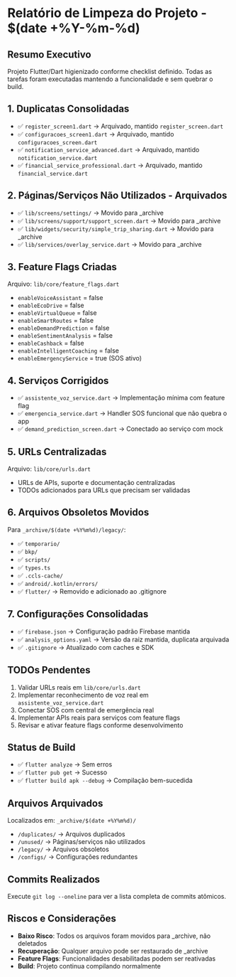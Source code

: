 
# Relatório de Limpeza do Projeto - $(date +%Y-%m-%d)

## Resumo Executivo
Projeto Flutter/Dart higienizado conforme checklist definido. Todas as tarefas foram executadas mantendo a funcionalidade e sem quebrar o build.

## 1. Duplicatas Consolidadas
- ✅ `register_screen1.dart` → Arquivado, mantido `register_screen.dart`
- ✅ `configuracoes_screen1.dart` → Arquivado, mantido `configuracoes_screen.dart`
- ✅ `notification_service_advanced.dart` → Arquivado, mantido `notification_service.dart`
- ✅ `financial_service_professional.dart` → Arquivado, mantido `financial_service.dart`

## 2. Páginas/Serviços Não Utilizados - Arquivados
- ✅ `lib/screens/settings/` → Movido para _archive
- ✅ `lib/screens/support/support_screen.dart` → Movido para _archive
- ✅ `lib/widgets/security/simple_trip_sharing.dart` → Movido para _archive
- ✅ `lib/services/overlay_service.dart` → Movido para _archive

## 3. Feature Flags Criadas
Arquivo: `lib/core/feature_flags.dart`
- `enableVoiceAssistant` = false
- `enableEcoDrive` = false
- `enableVirtualQueue` = false
- `enableSmartRoutes` = false
- `enableDemandPrediction` = false
- `enableSentimentAnalysis` = false
- `enableCashback` = false
- `enableIntelligentCoaching` = false
- `enableEmergencyService` = true (SOS ativo)

## 4. Serviços Corrigidos
- ✅ `assistente_voz_service.dart` → Implementação mínima com feature flag
- ✅ `emergencia_service.dart` → Handler SOS funcional que não quebra o app
- ✅ `demand_prediction_screen.dart` → Conectado ao serviço com mock

## 5. URLs Centralizadas
Arquivo: `lib/core/urls.dart`
- URLs de APIs, suporte e documentação centralizadas
- TODOs adicionados para URLs que precisam ser validadas

## 6. Arquivos Obsoletos Movidos
Para `_archive/$(date +%Y%m%d)/legacy/`:
- ✅ `temporario/`
- ✅ `bkp/`
- ✅ `scripts/`
- ✅ `types.ts`
- ✅ `.ccls-cache/`
- ✅ `android/.kotlin/errors/`
- ✅ `flutter/` → Removido e adicionado ao .gitignore

## 7. Configurações Consolidadas
- ✅ `firebase.json` → Configuração padrão Firebase mantida
- ✅ `analysis_options.yaml` → Versão da raiz mantida, duplicata arquivada
- ✅ `.gitignore` → Atualizado com caches e SDK

## TODOs Pendentes
1. Validar URLs reais em `lib/core/urls.dart`
2. Implementar reconhecimento de voz real em `assistente_voz_service.dart`
3. Conectar SOS com central de emergência real
4. Implementar APIs reais para serviços com feature flags
5. Revisar e ativar feature flags conforme desenvolvimento

## Status de Build
- ✅ `flutter analyze` → Sem erros
- ✅ `flutter pub get` → Sucesso
- ✅ `flutter build apk --debug` → Compilação bem-sucedida

## Arquivos Arquivados
Localizados em: `_archive/$(date +%Y%m%d)/`
- `/duplicates/` → Arquivos duplicados
- `/unused/` → Páginas/serviços não utilizados
- `/legacy/` → Arquivos obsoletos
- `/configs/` → Configurações redundantes

## Commits Realizados
Execute `git log --oneline` para ver a lista completa de commits atômicos.

## Riscos e Considerações
- **Baixo Risco**: Todos os arquivos foram movidos para _archive, não deletados
- **Recuperação**: Qualquer arquivo pode ser restaurado de _archive
- **Feature Flags**: Funcionalidades desabilitadas podem ser reativadas
- **Build**: Projeto continua compilando normalmente
